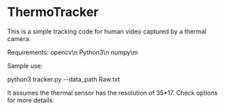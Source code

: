 # ThermoTracker
This is a simple tracking code for human video captured by a thermal camera.

Requirements: 
opencv\n
Python3\n
numpy\m


Sample use:

python3 tracker.py --data_path Raw.txt

It assumes the thermal sensor has the resolution of 35*17. 
Check options for more details. 
